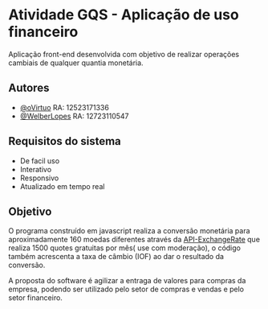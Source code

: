 
# Atividade GQS - Aplicação de uso financeiro

Aplicação front-end desenvolvida com objetivo de realizar operações cambiais de qualquer quantia monetária.


## Autores

- [@oVirtuo](https://github.com/oVirtuo) RA: 12523171336
- [@WelberLopes](https://github.com/WelberLopes) RA: 12723110547


## Requisitos do sistema

- De facil uso
- Interativo
- Responsivo
- Atualizado em tempo real

## Objetivo

  O programa construído em javascript realiza a conversão monetária para aproximadamente 160 moedas diferentes através da [API-ExchangeRate](https://app.exchangerate-api.com) que realiza 1500 quotes gratuitas por mês( use com moderação), o código também acrescenta a taxa de câmbio (IOF) ao dar o resultado da conversão.
  
  A proposta do software é agilizar a entraga de valores para compras da empresa, podendo ser utilizado pelo setor de compras e vendas e pelo setor financeiro.
